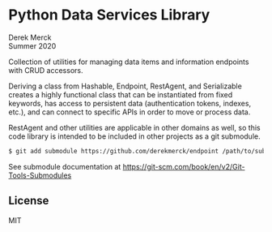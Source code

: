 # Python Data Services Library

Derek Merck  
Summer 2020  

Collection of utilities for managing data items and information endpoints with CRUD accessors.

Deriving a class from Hashable, Endpoint, RestAgent, and Serializable creates a highly functional class that can be instantiated from fixed keywords, has access to persistent data (authentication tokens, indexes, etc.), and can connect to specific APIs in order to move or process data.

RestAgent and other utilities are applicable in other domains as well, so this code library is intended to be included in other projects as a git submodule.

```bash
$ git add submodule https://github.com/derekmerck/endpoint /path/to/submodule
```

See submodule documentation at <https://git-scm.com/book/en/v2/Git-Tools-Submodules>

## License

MIT
